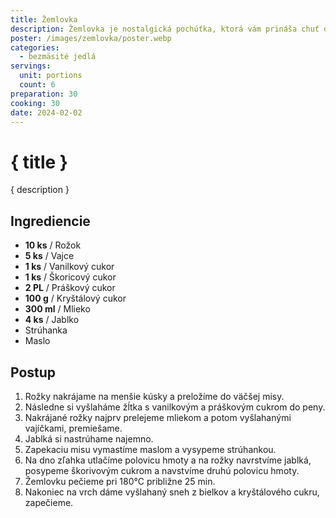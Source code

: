 ```yaml
---
title: Žemlovka
description: Žemlovka je nostalgická pochúťka, ktorá vám prináša chuť domova vo veľkolepým štýle.
poster: /images/zemlovka/poster.webp
categories:
  - bezmäsité jedlá
servings:
  unit: portions
  count: 6
preparation: 30
cooking: 30
date: 2024-02-02
---
```


# { title }

{ description }

## Ingrediencie

- **10 ks** / Rožok
- **5 ks** / Vajce
- **1 ks** / Vanilkový cukor
- **1 ks** / Škoricový cukor
- **2 PL** / Práškový cukor
- **100 g** / Kryštálový cukor
- **300 ml** / Mlieko
- **4 ks** / Jablko
- Strúhanka
- Maslo

## Postup

1. Rožky nakrájame na menšie kúsky a preložíme do väčšej misy.
2. Následne si vyšlaháme žĺtka s vanilkovým a práškovým cukrom do peny.
3. Nakrájané rožky najprv prelejeme mliekom a potom vyšlahanými vajíčkami, premiešame.
4. Jablká si nastrúhame najemno.
5. Zapekaciu misu vymastíme maslom a vysypeme strúhankou.
6. Na dno zľahka utlačíme polovicu hmoty a na rožky navrstvíme jablká, posypeme škorivovým cukrom a navstvíme druhú polovicu hmoty.
7. Žemlovku pečieme pri 180°C približne 25 min.
8. Nakoniec na vrch dáme vyšlahaný sneh z bielkov a kryštálového cukru, zapečieme.
